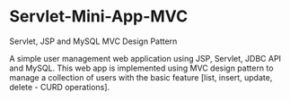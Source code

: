 # Servlet-Mini-App-MVC
Servlet, JSP and MySQL MVC Design Pattern


A simple user management web application using JSP, Servlet, JDBC API and MySQL. This web app is implemented using MVC design pattern to manage a collection of users with the basic feature [list, insert, update, delete - CURD operations].
